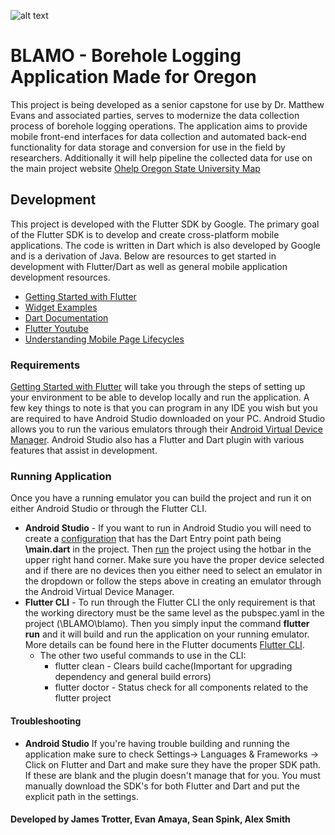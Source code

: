 ![alt text](https://communications.oregonstate.edu/sites/communications.oregonstate.edu/files/osu-primarylogo-2-compressor.jpg)    
# BLAMO - Borehole Logging Application Made for Oregon    
 This project is being developed as a senior capstone for use by Dr. Matthew Evans and associated parties, serves to modernize the data collection process of borehole logging operations. The application aims to provide mobile front-end interfaces for data collection and automated back-end functionality for data storage and conversion for use in the field by researchers. Additionally it will help pipeline the collected data for use on the main project website [Ohelp Oregon State University Map](https://ohelp.oregonstate.edu/)    
    
## Development  
This project is developed with the Flutter SDK by Google. The primary goal of the Flutter SDK is to develop and create cross-platform mobile applications. The code is written in Dart which is also developed by Google and is a derivation of Java. Below are resources to get started in development with Flutter/Dart as well as general mobile application development resources.  
  
- [Getting Started with Flutter](https://flutter.dev/docs/get-started/install/windows)  
- [Widget Examples](https://flutter.github.io/gallery/#/)  
- [Dart Documentation](https://dart.dev/guides)  
- [Flutter Youtube](https://www.youtube.com/channel/UCwXdFgeE9KYzlDdR7TG9cMw)  
- [Understanding Mobile Page Lifecycles](https://developer.android.com/guide/components/activities/activity-lifecycle)  

### Requirements 
[Getting Started with Flutter](https://flutter.dev/docs/get-started/install/windows) will take you through the steps of setting up your environment to be able to develop locally and run the application. A few key things to note is that you can program in any IDE you wish but you are required to have Android Studio downloaded on your PC. Android Studio allows you to run the various emulators through their [Android Virtual Device Manager](https://developer.android.com/studio/run/managing-avds). Android Studio also has a Flutter and Dart plugin with various features that assist in development.  
    
### Running Application 
Once you have a running emulator you can build the project and run it on either Android Studio or through the Flutter CLI.
* **Android Studio** -  If you want to run in Android Studio you will need to create a [configuration](https://developer.android.com/studio/run/rundebugconfig) that has the Dart Entry point path being **\main.dart** in the project. Then [run](https://flutter.dev/docs/get-started/test-drive) the project using the hotbar in the upper right hand corner. Make sure you have the proper device selected and if there are no devices then you either need to select an emulator in the dropdown or follow the steps above in creating an emulator through the Android Virtual Device Manager.
* **Flutter CLI** - To run through the Flutter CLI the only requirement is that the working directory must be the same level as the pubspec.yaml in the project (\BLAMO\blamo). Then you simply input the command  **flutter run** and it will build and run the application on your running emulator. More details can be found here in the Flutter documents [Flutter CLI](https://flutter.dev/docs/development/tools/devtools/cli).
	* The other two useful commands to use in the CLI:
		* flutter clean - Clears build cache(Important for upgrading dependency and general build errors)
		* flutter doctor - Status check for all components related to the flutter project
#### Troubleshooting    
 - **Android Studio** If you're having trouble building and running the application make sure to check Settings-> Languages & Frameworks -> Click on Flutter and Dart and make sure they have the proper SDK path. If these are blank and the plugin doesn't manage that for you. You must manually download the SDK's for both Flutter and Dart and put the explicit path in the settings.    
    
#### Developed by James Trotter, Evan Amaya, Sean Spink, Alex Smith